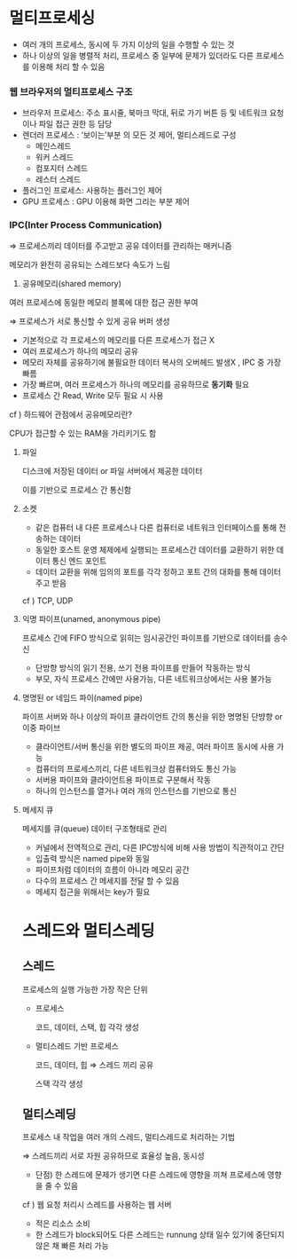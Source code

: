 # 멀티프로세싱

- 여러 개의 프로세스, 동시에 두 가지 이상의 일을 수행할 수 있는 것
- 하나 이상의 일을 병렬적 처리, 프로세스 중 일부에 문제가 있더라도 다른 프로세스를 이용해 처리 할 수 있음

### 웹 브라우저의 멀티프로세스 구조

- 브라우저 프로세스: 주소 표시줄, 북마크 막대, 뒤로 가기 버튼 등 및 네트워크 요청이나 파일 접근 권한 등 담당
- 렌더러 프로세스 : ‘보이는’부분 의 모든 것 제어, 멀티스레드로 구성
    - 메인스레드
    - 워커 스레드
    - 컴포지터 스레드
    - 레스터 스레드
- 플러그인 프로세스: 사용하는 플러그인 제어
- GPU 프로세스 : GPU 이용해 화면 그리는 부분 제어

### IPC(Inter Process Communication)

⇒ 프로세스끼리 데이터를 주고받고 공유 데이터를 관리하는 매커니즘

메모리가 완전히 공유되는 스레드보다 속도가 느림

1. 공유메모리(shared memory)

여러 프로세스에 동일한 메모리 블록에 대한 접근 권한 부여

⇒ 프로세스가 서로 통신할 수 있게 공유 버퍼 생성

- 기본적으로 각 프로세스의 메모리를 다른 프로세스가 접근 X
- 여러 프로세스가 하나의 메모리 공유
- 메모리 자체를 공유하기에 불필요한 데이터 복사의 오버헤드 발생X , IPC 중 가장 빠름
- 가장 빠르며, 여러 프로세스가 하나의 메모리를 공유하므로 **동기화** 필요
- 프로세스 간 Read, Write 모두 필요 시 사용

cf ) 하드웨어 관점에서 공유메모리란? 

CPU가 접근할 수 있는 RAM을 가리키기도 함

1. 파일
    
    디스크에 저장된 데이터 or 파일 서버에서 제공한 데이터
    
    이를 기반으로 프로세스 간 통신함
    
2. 소켓
    - 같은 컴퓨터 내 다른 프로세스나 다른 컴퓨터로 네트워크 인터페이스를 통해 전송하는 데이터
    - 동일한 호스트 운영 체제에세 실행되는 프로세스간 데이터를 교환하기 위한 데이터 통신 엔드 포인트
    - 데이터 교환을 위해 임의의 포트를 각각 정하고 포트 간의 대화를 통해 데이터 주고 받음
    
    cf ) TCP, UDP
    
3. 익명 파이프(unamed, anonymous pipe)
    
    프로세스 간에 FIFO 방식으로 읽히는 임시공간인 파이프를 기반으로 데이터를 송수신
    
    - 단방향 방식의 읽기 전용, 쓰기 전용 파이프를 만들어 작동하는 방식
    - 부모, 자식 프로세스 간에만 사용가능, 다른 네트워크상에서는 사용 불가능
    
4. 명명된 or 네임드 파이(named pipe)
    
    파이프 서버와 하나 이상의 파이프 클라이언트 간의 통신을 위한 명명된 단뱡향 or 이중 파이브
    
    - 클라이언트/서버 통신을 위한 별도의 파이프 제공, 여러 파이프 동시에 사용 가능
    - 컴퓨터의 프로세스끼리, 다른 네트워크상 컴퓨터와도 통신 가능
    - 서버용 파이프와 클라이언트용 파이프로 구분해서 작동
    - 하나의 인스턴스를 열거나 여러 개의 인스턴스를 기반으로 통신
    
5. 메세지 큐
    
    메세지를 큐(queue) 데이터 구조형태로 관리
    
    - 커널에서 전역적으로 관리, 다른 IPC방식에 비해 사용 방법이 직관적이고 간단
    - 입출력 방식은 named pipe와 동일
    - 파이프처럼 데이터의 흐름이 아니라 메모리 공간
    - 다수의 프로세스 간 메세지를 전달 할 수 있음
    - 메세지 접근을 위해서는 key가 필요
    
    # 스레드와 멀티스레딩
    
    ## 스레드
    
    프로세스의 실행 가능한 가장 작은 단위
    
    - 프로세스
        
        코드, 데이터, 스택, 힙 각각 생성
        
    
    - 멀티스레드 기반 프로세스
        
        코드, 데이터, 힙 ⇒ 스레드 끼리 공유
        
        스택 각각 생성
        
    
    ## 멀티스레딩
    
    프로세스 내 작업을 여러 개의 스레드, 멀티스레드로 처리하는 기법
    
    ⇒ 스레드끼리 서로 자원 공유하므로 효율성 높음, 동시성
    
    - 단점) 한 스레드에 문제가 생기면 다른 스레드에 영향을 끼쳐 프로세스에 영향을 줄 수 있음
    
    cf ) 웹 요청 처리시 스레드를 사용하는 웹 서버
    
    - 적은 리소스 소비
    - 한 스레드가 block되어도 다른 스레드는 runnung 상태 일수 있기에 중단되지 않은 채 빠른 처리 가능
